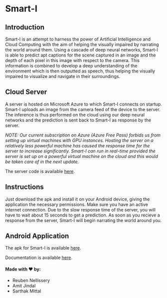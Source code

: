 # Smart-I

## Introduction
Smart-I is an attempt to harness the power of Artificial Intelligence and Cloud Computing with the aim of helping the visually impaired by narrating the world around them. Using a cascade of deep neural networks, Smart-I is able to predict apt captions for the scene captured in an image and the depth of each pixel in this image with respect to the camera. This information is combined to develop a deep understanding of the environment which is then outputted as speech, thus helping the visually impaired to visualize and navigate in their surroundings.

## Cloud Server
A server is hosted on Microsoft Azure to which Smart-I connects on startup. Smart-I uploads an image from the camera feed of the device to the server. The inference is thus performed on the cloud using our deep neural networks and the prediction is sent back to Smart-I as response by the server.

*NOTE: Our current subscription on Azure (Azure Free Pass) forbids us from setting up virtual machines with GPU instances. Hosting the server on a relatively less powerful machine has caused the response time for the server to increase significantly. Smart-I can run in real-time provided the server is set up on a powerful virtual machine on the cloud and this would be taken care of in the next update.*

The server code is available [here](https://github.com/bennyhawk/CodeFunDoServer2.git).

## Instructions
Just download the apk and install it on your Android device, giving the application the necessary permissions. Make sure you have an active internet connection. Due to the slow response time of the server, you will have to wait about 15 seconds to get a prediction. As soon as you recieve a response from the server, Smart-I will begin narrating the world around you.

## Android Application
The apk for Smart-I is available [here](https://github.com/bennyhawk/CodeFunDo/raw/master/app-release.apk).

Documentation is available [here](https://github.com/bennyhawk/CodeFunDo/raw/master/Smart-I_Doc.pdf).

#### Made with ♥ by:
- Reuben Nellissery 
- Amit Jindal 
- Sarthak Mittal 

